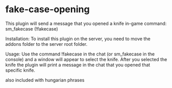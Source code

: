 # fake-case-opening
This plugin will send a message that you opened a knife in-game
command: sm_fakecase (!fakecase)

Installation:
To install this plugin on the server, you need to move the addons folder to the server root folder.

Usage: Use the command !fakecase in the chat (or sm_fakecase in the console) and a window will appear to select the knife. After you selected the knife the plugin will print a message in the chat that you opened that specific knife.

also included with hungarian phrases
